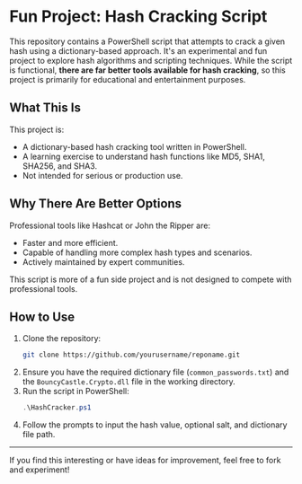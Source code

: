 # Fun Project: Hash Cracking Script

This repository contains a PowerShell script that attempts to crack a given hash using a dictionary-based approach. It's an experimental and fun project to explore hash algorithms and scripting techniques. While the script is functional, **there are far better tools available for hash cracking**, so this project is primarily for educational and entertainment purposes.

## What This Is
This project is:
- A dictionary-based hash cracking tool written in PowerShell.
- A learning exercise to understand hash functions like MD5, SHA1, SHA256, and SHA3.
- Not intended for serious or production use.

## Why There Are Better Options
Professional tools like Hashcat or John the Ripper are:
- Faster and more efficient.
- Capable of handling more complex hash types and scenarios.
- Actively maintained by expert communities.

This script is more of a fun side project and is not designed to compete with professional tools.

## How to Use
1. Clone the repository:
    ```bash
    git clone https://github.com/yourusername/reponame.git
    ```
2. Ensure you have the required dictionary file (`common_passwords.txt`) and the `BouncyCastle.Crypto.dll` file in the working directory.
3. Run the script in PowerShell:
    ```powershell
    .\HashCracker.ps1
    ```
4. Follow the prompts to input the hash value, optional salt, and dictionary file path.
---

If you find this interesting or have ideas for improvement, feel free to fork and experiment!
